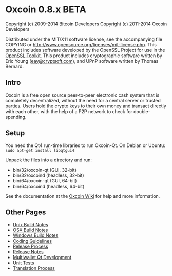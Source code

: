 Oxcoin 0.8.x BETA
====================

Copyright (c) 2009-2014 Bitcoin Developers
Copyright (c) 2011-2014 Oxcoin Developers

Distributed under the MIT/X11 software license, see the accompanying
file COPYING or http://www.opensource.org/licenses/mit-license.php.
This product includes software developed by the OpenSSL Project for use in the [OpenSSL Toolkit](http://www.openssl.org/). This product includes
cryptographic software written by Eric Young ([eay@cryptsoft.com](mailto:eay@cryptsoft.com)), and UPnP software written by Thomas Bernard.


Intro
---------------------
Oxcoin is a free open source peer-to-peer electronic cash system that is
completely decentralized, without the need for a central server or trusted
parties.  Users hold the crypto keys to their own money and transact directly
with each other, with the help of a P2P network to check for double-spending.


Setup
---------------------
You need the Qt4 run-time libraries to run Oxcoin-Qt. On Debian or Ubuntu:
	`sudo apt-get install libqtgui4`

Unpack the files into a directory and run:

- bin/32/oxcoin-qt (GUI, 32-bit)
- bin/32/oxcoind (headless, 32-bit)
- bin/64/oxcoin-qt (GUI, 64-bit)
- bin/64/oxcoind (headless, 64-bit)

See the documentation at the [Oxcoin Wiki](http://oxcoin.info)
for help and more information.


Other Pages
---------------------
- [Unix Build Notes](build-unix.md)
- [OSX Build Notes](build-osx.md)
- [Windows Build Notes](build-msw.md)
- [Coding Guidelines](coding.md)
- [Release Process](release-process.md)
- [Release Notes](release-notes.md)
- [Multiwallet Qt Development](multiwallet-qt.md)
- [Unit Tests](unit-tests.md)
- [Translation Process](translation_process.md)
